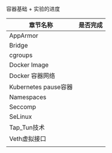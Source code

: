容器基础 + 实验的进度

| 章节名称             | 是否完成 |
| -------------------- | -------- |
| AppArmor             |          |
| Bridge               |          |
| cgroups              |          |
| Docker Image         |          |
| Docker 容器网络      |          |
| Kubernetes pause容器 |          |
| Namespaces           |          |
| Seccomp              |          |
| SeLinux              |          |
| Tap_Tun技术          |          |
| Veth虚拟接口         |          |
|                      |          |

